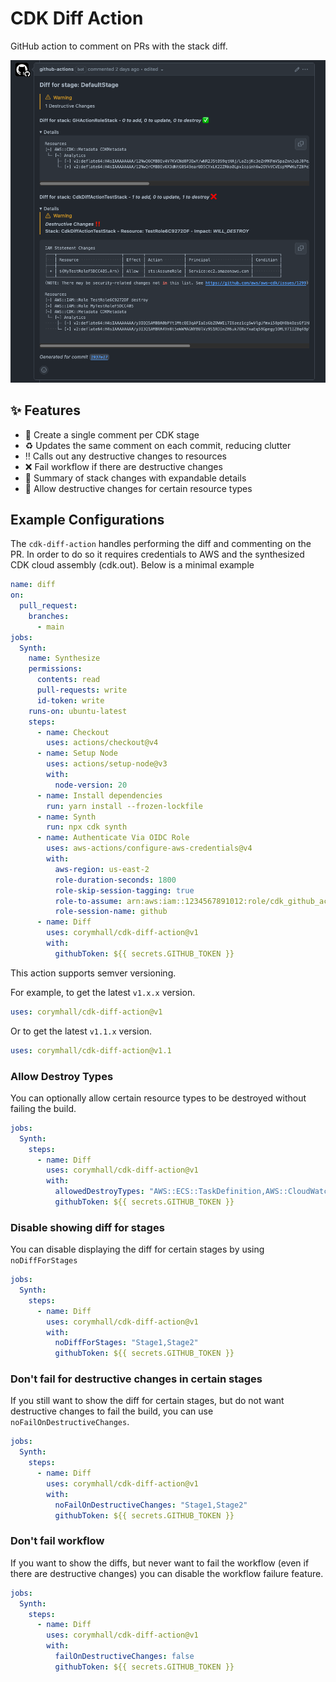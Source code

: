 # CDK Diff Action

GitHub action to comment on PRs with the stack diff.

![](./diff-screenshot.png)

## :sparkles: Features

- :speech_balloon: Create a single comment per CDK stage
- :recycle: Updates the same comment on each commit, reducing clutter
- :bangbang: Calls out any destructive changes to resources
- :x: Fail workflow if there are destructive changes
- :thread: Summary of stack changes with expandable details
- :see_no_evil: Allow destructive changes for certain resource types

## Example Configurations

The `cdk-diff-action` handles performing the diff and commenting on the PR. In
order to do so it requires credentials to AWS and the synthesized CDK cloud
assembly (cdk.out). Below is a minimal example

```yml
name: diff
on:
  pull_request:
    branches:
      - main
jobs:
  Synth:
    name: Synthesize
    permissions:
      contents: read
      pull-requests: write
      id-token: write
    runs-on: ubuntu-latest
    steps:
      - name: Checkout
        uses: actions/checkout@v4
      - name: Setup Node
        uses: actions/setup-node@v3
        with:
          node-version: 20
      - name: Install dependencies
        run: yarn install --frozen-lockfile
      - name: Synth
        run: npx cdk synth
      - name: Authenticate Via OIDC Role
        uses: aws-actions/configure-aws-credentials@v4
        with:
          aws-region: us-east-2
          role-duration-seconds: 1800
          role-skip-session-tagging: true
          role-to-assume: arn:aws:iam::1234567891012:role/cdk_github_actions
          role-session-name: github
      - name: Diff
        uses: corymhall/cdk-diff-action@v1
        with:
          githubToken: ${{ secrets.GITHUB_TOKEN }}
```

This action supports semver versioning.

For example, to get the latest `v1.x.x` version.

```yml
uses: corymhall/cdk-diff-action@v1
```

Or to get the latest `v1.1.x` version.

```yml
uses: corymhall/cdk-diff-action@v1.1
```

### Allow Destroy Types

You can optionally allow certain resource types to be destroyed without failing
the build.

```yml
jobs:
  Synth:
    steps:
      - name: Diff
        uses: corymhall/cdk-diff-action@v1
        with:
          allowedDestroyTypes: "AWS::ECS::TaskDefinition,AWS::CloudWatch::Dashboard"
          githubToken: ${{ secrets.GITHUB_TOKEN }}

```

### Disable showing diff for stages

You can disable displaying the diff for certain stages by using `noDiffForStages`

```yml
jobs:
  Synth:
    steps:
      - name: Diff
        uses: corymhall/cdk-diff-action@v1
        with:
          noDiffForStages: "Stage1,Stage2"
          githubToken: ${{ secrets.GITHUB_TOKEN }}
```

### Don't fail for destructive changes in certain stages

If you still want to show the diff for certain stages, but do not want destructive
changes to fail the build, you can use `noFailOnDestructiveChanges`.

```yml
jobs:
  Synth:
    steps:
      - name: Diff
        uses: corymhall/cdk-diff-action@v1
        with:
          noFailOnDestructiveChanges: "Stage1,Stage2"
          githubToken: ${{ secrets.GITHUB_TOKEN }}
```

### Don't fail workflow

If you want to show the diffs, but never want to fail the workflow (even if
there are destructive changes) you can disable the workflow failure feature.

```yml
jobs:
  Synth:
    steps:
      - name: Diff
        uses: corymhall/cdk-diff-action@v1
        with:
          failOnDestructiveChanges: false
          githubToken: ${{ secrets.GITHUB_TOKEN }}
```
